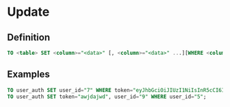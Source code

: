 # Update

## Definition

```sql
TO <table> SET <column>="<data>" [, <column>="<data>" ...][WHERE <column>=<data> ...]];
```

## Examples

```sql
TO user_auth SET user_id="7" WHERE token="eyJhbGciOiJIUzI1NiIsInR5cCI6IkpXVCJ9";
TO user_auth SET token="awjdajwd", user_id="9" WHERE user_id="5";
```
